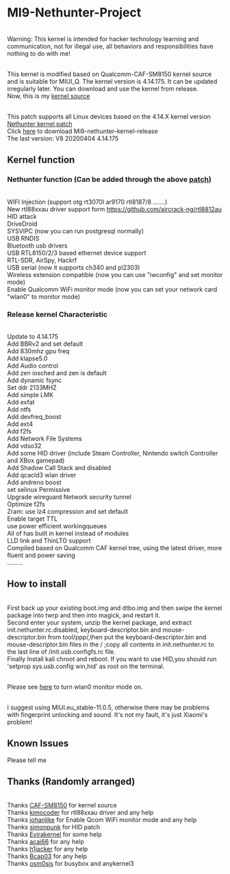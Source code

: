 # MI9-Nethunter-Project
<br> Warning: This kernel is intended for hacker technology learning and communication, not for illegal use, all behaviors and responsibilities have nothing to do with me!

<br> This kernel is modified based on Qualcomm-CAF-SM8150 kernel source and is suitable for MIUI_Q. The kernel version is 4.14.175. It can be updated irregularly later. You can download and use the kernel from release.
<br> Now, this is my [kernel source](https://github.com/shandongtlb/msm-4.14)

<br> This patch supports all Linux devices based on the 4.14.X kernel version [Nethunter kernel patch](https://github.com/shandongtlb/MI9-Nethunter-Project/blob/master/MI9-nethunter-4.14.patch)
<br> Click [here](https://github.com/shandongtlb/MI9-Nethunter-Project/releases) to download Mi9-nethunter-kernel-release
<br> The last version: V8 20200404 4.14.175
## Kernel function
### Nethunter function (Can be added through the above [patch](https://github.com/shandongtlb/MI9-Nethunter-Project/blob/master/MI9-nethunter-4.14.patch))
<br>  WIFI Injection (support otg rt3070l ar9170 rtl8187/8 .......)
<br>  New rtl88xxau driver support form https://github.com/aircrack-ng/rtl8812au
<br>  HID attack
<br>  DriveDroid
<br>  SYSVIPC (now you can run postgresql normally)
<br>  USB RNDIS
<br>  Bluetooth usb drivers
<br>  USB RTL8150/2/3 based ethernet device support
<br>  RTL-SDR, AirSpy, Hackrf
<br>  USB serial (now it supports ch340 and pl2303)
<br>  Wireless extension compatible (now you can use "iwconfig" and set monitor mode)
<br>  Enable Qualcomm WiFi monitor mode (now you can set your network card "wlan0" to monitor mode)
### Release kernel Characteristic
<br>  Update to 4.14.175
<br>  Add BBRv2 and set default
<br>  Add 830mhz gpu freq
<br>  Add klapse5.0
<br>  Add Audio control
<br>  Add zen iosched and zen is default
<br>  Add dynamic fsync
<br>  Set ddr 2133MHZ
<br>  Add simple LMK
<br>  Add exfat
<br>  Add ntfs
<br>  Add devfreq_boost
<br>  Add ext4
<br>  Add f2fs
<br>  Add Network File Systems
<br>  Add vdso32
<br>  Add some HID driver (include Steam Controller, Nintendo switch Controller and XBox gamepad)
<br>  Add Shadow Call Stack and disabled
<br>  Add qcacld3 wlan driver
<br>  Add andreno boost
<br>  set selinux Permissive
<br>  Upgrade wireguard Network security tunnel
<br>  Optimize f2fs
<br>  Zram: use lz4 compression and set default
<br>  Enable target TTL
<br>  use power efficient workingqueues
<br>  All of has built in kernel instead of modules
<br>  LLD link and ThinLTO support
<br>  Compiled based on Qualcomm CAF kernel tree, using the latest driver, more fluent and power saving
<br>  .........
  
## How to install
<br>  First back up your existing boot.img and dtbo.img and then swipe the kernel package into twrp and then into magick, and restart it.
<br>  Second enter your system, unzip the kernel package, and extract init.nethunter.rc.disabled, keyboard-descriptor.bin and mouse-descriptor.bin from tool/ppp/,then put the keyboard-descriptor.bin and mouse-descriptor.bin files in the / ;copy all contents in init.nethunter.rc to the last line of /init.usb.configfs.rc file.
<br>  Finally Install kali chroot and reboot.
If you want to use HID,you should run 'setprop sys.usb.config win,hid' as root on the terminal.

<br>  Please see [here](https://github.com/kimocoder/qualcomm_android_monitor_mode) to turn wlan0 monitor mode on.

<br>  I suggest using MIUI.eu_stable-11.0.5, otherwise there may be problems with fingerprint unlocking and sound. It's not my fault, it's just Xiaomi's problem!

## Known Issues
  Please tell me

## Thanks (Randomly arranged)
<br> Thanks [CAF-SM8150](https://source.codeaurora.org/quic/la/kernel/msm-4.14/) for kernel source
<br> Thanks [kimocoder](https://github.com/kimocoder) for rtl88xxau driver and any help 
<br> Thanks [johanlike](https://github.com/johanlike) for Enable Qcom WiFi monitor mode and any help
<br> Thanks [simonpunk](https://forum.xda-developers.com/oneplus-5/development/burgerhunter-t3638810) for HID patch
<br> Thanks [Evirakernel](https://github.com/evirakernel) for some help
<br> Thanks [acai66](https://github.com/acai66) for any help
<br> Thanks [h1jacker](https://github.com/h1jacker) for any help
<br> Thanks [Bcap03](https://github.com/Bcap03) for any help
<br> Thanks [osm0sis](https://github.com/osm0sis/AnyKernel3) for busybox and anykernel3

